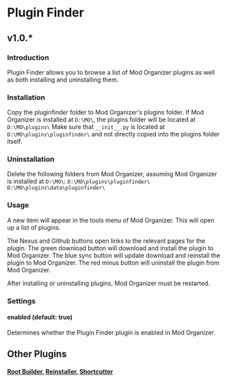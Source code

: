 # Plugin Finder
## v1.0.*

### Introduction
Plugin Finder allows you to browse a list of Mod Organizer plugins as well as both installing and uninstalling them.

### Installation
Copy the pluginfinder folder to Mod Organizer's plugins folder. If Mod Organizer is installed at `D:\MO\`, the plugins folder will be located at `D:\MO\plugins\`
Make sure that `__init__.py` is located at `D:\MO\plugins\pluginfinder\` and not directly copied into the plugins folder itself.

### Uninstallation
Delete the following folders from Mod Organizer, assuming Mod Organizer is installed at `D:\MO\`:
`D:\MO\plugins\pluginfinder\`
`D:\MO\plugins\data\pluginfinder\`

### Usage
A new item will appear in the tools menu of Mod Organizer. This will open up a list of plugins.

The Nexus and Github buttons open links to the relevant pages for the plugin. 
The green download button will download and install the plugin to Mod Organizer.
The blue sync button will update download and reinstall the plugin to Mod Organizer.
The red minus button will uninstall the plugin from Mod Organizer.

After installing or uninstalling plugins, Mod Organizer must be restarted. 

### Settings

#### enabled (default: true)
Determines whether the Plugin Finder plugin is enabled in Mod Organizer.

## Other Plugins
#### [Root Builder](https://www.nexusmods.com/skyrimspecialedition/mods/31720), [Reinstaller](https://www.nexusmods.com/skyrimspecialedition/mods/59292), [Shortcutter](https://www.nexusmods.com/skyrimspecialedition/mods/59827)
